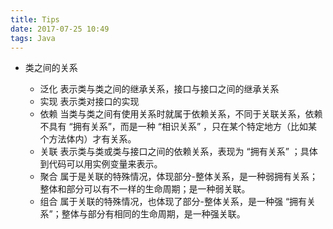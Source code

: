 ```yaml
---
title: Tips
date: 2017-07-25 10:49
tags: Java
---
```


+ 类之间的关系

    + 泛化 表示类与类之间的继承关系，接口与接口之间的继承关系
    + 实现 表示类对接口的实现
    + 依赖 当类与类之间有使用关系时就属于依赖关系，不同于关联关系，依赖不具有 “拥有关系”，而是一种 “相识关系” ，只在某个特定地方（比如某个方法体内）才有关系。
    + 关联 表示类与类或类与接口之间的依赖关系，表现为 “拥有关系” ；具体到代码可以用实例变量来表示。
    + 聚合 属于是关联的特殊情况，体现部分-整体关系，是一种弱拥有关系；整体和部分可以有不一样的生命周期；是一种弱关联。
    + 组合 属于关联的特殊情况，也体现了部分-整体关系，是一种强 “拥有关系”；整体与部分有相同的生命周期，是一种强关联。
